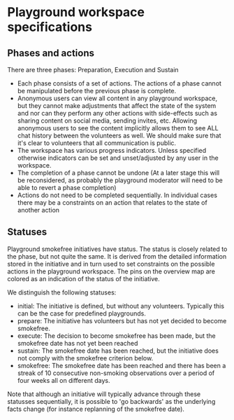 # Playground workspace specifications

## Phases and actions

There are three phases: Preparation, Execution and Sustain
- Each phase consists of a set of actions. The actions of a phase cannot be manipulated before the previous phase is complete.
- Anonymous users can view all content in any playground workspace, but they cannot make adjustments that affect the state of the system
and nor can they perform any other actions with side-effects such as sharing content on social media, sending invites, etc. Allowing anonymous users to see the content implicitly allows them to see ALL chat history between the volunteers as well. We should make sure that it's clear to volunteers that all communication is public.
- The workspace has various progress indicators. Unless specified otherwise indicators can be set and unset/adjusted by any user
in the workspace.
- The completion of a phase cannot be undone (At a later stage this will be reconsidered, as probably the playground moderator will need
to be able to revert a phase completion)
- Actions do not need to be completed sequentially. In individual cases there may be a constraints on an action that relates to the state of another action

## Statuses

Playground smokefree initiatives have status. The status is closely related to the phase, but not quite the same. It is derived from the detailed information stored in the initiative and in turn used to set constraints on the possible actions in the playground workspace. The pins on the overview
map are colored as an indication of the status of the initiative.

We distinguish the following statuses:
- initial: The initiative is defined, but without any volunteers. Typically this can be the case for predefined playgrounds.
- prepare: The initiative has volunteers but has not yet decided to become smokefree.
- execute: The decision to become smokefree has been made, but the smokefree date has not yet been reached
- sustain: The smokefree date has been reached, but the initiative does not comply with the smokefree criterion below.
- smokefree: The smokefree date has been reached and there has been a streak of 10 consecutive non-smoking observations over a period of four weeks all on different days.

Note that although an initiative will typically advance through these statusses sequentially, it is possible to 'go backwards' as the underlying facts change (for instance replanning of the smokefree date).

